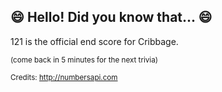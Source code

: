 ## :smile: Hello! Did you know that... :smile:
121 is the official end score for Cribbage.

<sup>(come back in 5 minutes for the next trivia)</sup>


<sup>Credits: http://numbersapi.com</sup>
